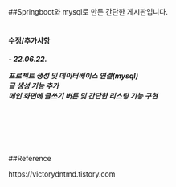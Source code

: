 ##Springboot와 mysql로 만든 간단한 게시판입니다.
</br>
</br>

<h4>수정/추가사항<h4>
  <h5>- 22.06.22.</br>
  <p>프로젝트 생성 및 데이터베이스 연결(mysql)<br/>
  글 생성 기능 추가<br/>
  메인 화면에 글쓰기 버튼 및 간단한 리스팅 기능 구현</p></h5>
  
  
  
</br>
</br>
</br>
</br>
 
  
 
  ##Reference
   <p>https://victorydntmd.tistory.com</p>
   
  
  
